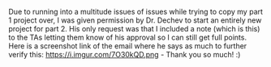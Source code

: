 Due to running into a multitude issues of issues while trying to copy my part 1 project over, I was given permission by Dr. Dechev to start an entirely new project for part 2. His only request was that I included a note (which is this) to the TAs letting them know of his approval so I can still get full points. Here is a screenshot link of the email where he says as much to further verify this: https://i.imgur.com/7O30kQD.png - Thank you so much! :)